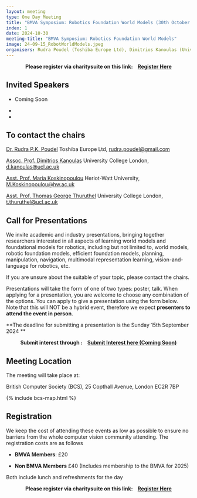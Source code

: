 ```yaml
---
layout: meeting
type: One Day Meeting
title: "BMVA Symposium: Robotics Foundation World Models (30th October 2024) "
index: 1
date: 2024-10-30
meeting-title: "BMVA Symposium: Robotics Foundation World Models"
image: 24-09-15_RobotWorldModels.jpeg
organisers: Rudra Poudel (Toshiba Europe Ltd), Dimitrios Kanoulas (University College London) Maria Koskinopoulou (Heriot-Watt University), Thomas George Thuruthel (University College London)
---
```


<div class="alert mt-3 alert-info" style="text-align:center;">
<span><strong>Please register via charitysuite on this link: &nbsp;&nbsp;
<a class="btn btn-warning" role="button" href="https://bmva.charitysuite.com/events/dw2mpco8">Register Here</a></strong></span>
</div>

## Invited Speakers

* Coming Soon

*

*

## To contact the chairs

[Dr. Rudra P.K. Poudel](https://rudrapoudel.com/) Toshiba Europe Ltd, [rudra.poudel@gmail.com](udra.poudel@gmail.com)

[Assoc. Prof. Dimitrios Kanoulas](https://dkanou.github.io/) University College London, [d.kanoulas@ucl.ac.uk](d.kanoulas@ucl.ac.uk)

[Asst. Prof. Maria Koskinopoulou](https://sites.google.com/view/mariakoskinopoulou/) Heriot-Watt University, [M.Koskinopoulou@hw.ac.uk](M.Koskinopoulou@hw.ac.uk)

[Asst. Prof. Thomas George Thuruthel](https://tthuruthel.com/) University College London, [t.thuruthel@ucl.ac.uk](t.thuruthel@ucl.ac.uk)

## Call for Presentations

We invite academic and industry presentations, bringing together researchers interested in all aspects of learning world models and foundational models for robotics, including but not limited to, world models, robotic foundation models, efficient foundation models, planning, manipulation, navigation, multimodal representation learning, vision-and-language for robotics, etc.
	

If you are unsure about the suitable of your topic, please contact the chairs.

Presentations will take the form of one of two types: poster, talk. When applying for a presentation, you are welcome to choose any combination of the options. You can apply to give a presentation using the form below.  Note that this will NOT be a hybrid event, therefore we expect **presenters to attend the event in person**.

**The deadline for submitting a presentation is the Sunday 15th September 2024 **


<div class="alert mt-3 alert-info" style="text-align:center;">
<span><strong>Submit interest through : &nbsp;&nbsp;
<a class="btn btn-warning" role="button" href="http://tinyurl.com/bmvatrustworthyddg">Submit Interest here (Coming Soon)</a></strong></span>
</div>

## Meeting Location

The meeting will take place at:

British Computer Society (BCS), 25 Copthall Avenue, London EC2R 7BP

{% include bcs-map.html %}

## Registration

We keep the cost of attending these events as low as possible to ensure no barriers from the whole computer vision community attending. 
The registration costs are as follows 
- **BMVA Members**:  £20

- **Non BMVA Members**   £40 (Includes membership to the BMVA for 2025)

Both include lunch and refreshments for the day


<div class="alert mt-3 alert-info" style="text-align:center;">
<span><strong>Please register via charitysuite on this link: &nbsp;&nbsp;
<a class="btn btn-warning" role="button" href="https://bmva.charitysuite.com/events/dw2mpco8">Register Here</a></strong></span>
</div>




